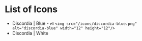 <!-- TITLE: Icons -->
<!-- SUBTITLE: Page listing icons to be used around the Wiki to represent different things. -->

# List of Icons

* Discordia | Blue - <img src="/icons/discordia-blue.png" alt="discordia-blue" width="12" height="12"/> `<img src="/icons/discordia-blue.png" alt="discordia-blue" width="12" height="12"/>`
* Discordia | White
